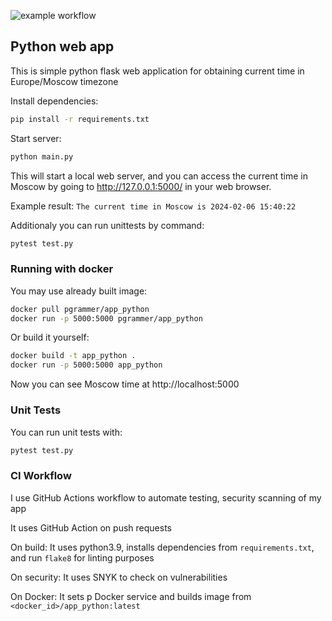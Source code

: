 ![example workflow](https://github.com/Antony-Sk/S24-DevOps-labs/.github/python.yml/badge.svg)

## Python web app

This is simple python flask web application for obtaining current time in Europe/Moscow timezone

Install dependencies:
```bash
pip install -r requirements.txt
```
Start server:
```bash
python main.py
```
This will start a local web server, and you can access the current time in Moscow by going to http://127.0.0.1:5000/ in your web browser.

Example result:
```The current time in Moscow is 2024-02-06 15:40:22```


Additionaly you can run unittests by command:
```bash
pytest test.py
```

### Running with docker

You may use already built image:

```bash
docker pull pgrammer/app_python
docker run -p 5000:5000 pgrammer/app_python
```

Or build it yourself:

```bash
docker build -t app_python .
docker run -p 5000:5000 app_python
```

Now you can see Moscow time at http://localhost:5000

### Unit Tests

You can run unit tests with:
```bash
pytest test.py
```
### CI Workflow

I use GitHub Actions workflow to automate testing, security scanning of my app

It uses GitHub Action on push requests

On build: It uses python3.9, installs dependencies from `requirements.txt`, and run `flake8` for linting purposes

On security: It uses SNYK to check on vulnerabilities

On Docker: It sets p Docker service and builds image from `<docker_id>/app_python:latest`
